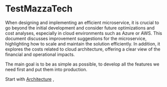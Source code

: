 # TestMazzaTech

When designing and implementing an efficient microservice, it is crucial to go beyond the initial development and consider future optimizations and cost analyses, especially in cloud environments such as Azure or AWS. This document discusses improvement suggestions for the microservice, highlighting how to scale and maintain the solution efficiently. In addition, it explores the costs related to cloud architecture, offering a clear view of the financial and operational impacts.

The main goal is to be as simple as possible, to develop all the features we need first and put them into production.


Start with
 [Architecture](https://github.com/RafaelDaitx/TestMazzaTech/blob/main/architecture.md) ,